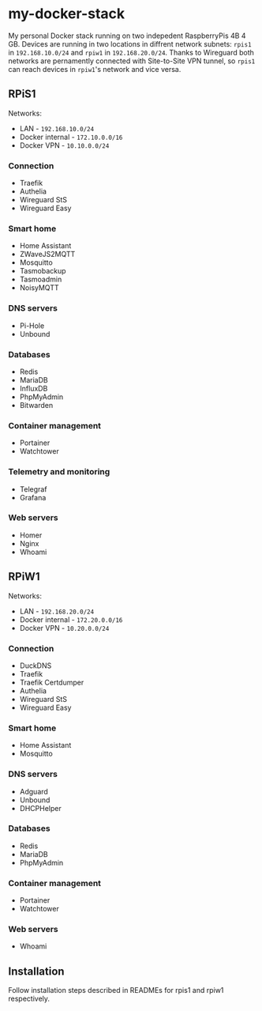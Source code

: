 # my-docker-stack

My personal Docker stack running on two indepedent RaspberryPis 4B 4 GB. Devices are running in two locations 
in diffrent network subnets: `rpis1` in `192.168.10.0/24` and `rpiw1` in `192.168.20.0/24`. Thanks to Wireguard 
both networks are pernamently connected with Site-to-Site VPN tunnel, 
so `rpis1` can reach devices in `rpiw1`'s network and vice versa.

## RPiS1

Networks:
- LAN - `192.168.10.0/24`
- Docker internal - `172.10.0.0/16`
- Docker VPN - `10.10.0.0/24`

### Connection
- Traefik
- Authelia
- Wireguard StS
- Wireguard Easy

### Smart home
- Home Assistant
- ZWaveJS2MQTT
- Mosquitto
- Tasmobackup
- Tasmoadmin
- NoisyMQTT

### DNS servers
- Pi-Hole
- Unbound

### Databases
- Redis
- MariaDB
- InfluxDB
- PhpMyAdmin
- Bitwarden

### Container management
- Portainer
- Watchtower

### Telemetry and monitoring
- Telegraf
- Grafana

### Web servers
- Homer
- Nginx
- Whoami

## RPiW1

Networks:
- LAN - `192.168.20.0/24`
- Docker internal - `172.20.0.0/16`
- Docker VPN - `10.20.0.0/24`

### Connection
- DuckDNS
- Traefik
- Traefik Certdumper
- Authelia
- Wireguard StS
- Wireguard Easy

### Smart home
- Home Assistant
- Mosquitto

### DNS servers
- Adguard
- Unbound
- DHCPHelper

### Databases
- Redis
- MariaDB
- PhpMyAdmin

### Container management
- Portainer
- Watchtower

### Web servers
- Whoami

## Installation

Follow installation steps described in READMEs for rpis1 and rpiw1 respectively.
